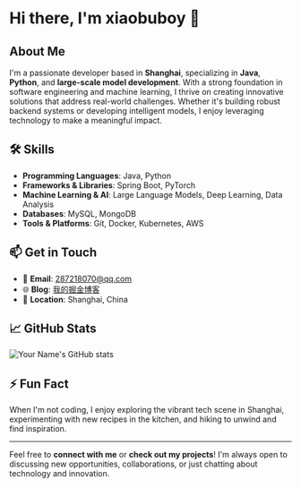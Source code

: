 # Hi there, I'm xiaobuboy 👋

## About Me

I'm a passionate developer based in **Shanghai**, specializing in **Java**, **Python**, and **large-scale model development**. With a strong foundation in software engineering and machine learning, I thrive on creating innovative solutions that address real-world challenges. Whether it's building robust backend systems or developing intelligent models, I enjoy leveraging technology to make a meaningful impact.

## 🛠️ Skills

- **Programming Languages**: Java, Python
- **Frameworks & Libraries**: Spring Boot, PyTorch
- **Machine Learning & AI**: Large Language Models, Deep Learning, Data Analysis
- **Databases**: MySQL, MongoDB
- **Tools & Platforms**: Git, Docker, Kubernetes, AWS

## 📫 Get in Touch

- 📧 **Email**: [287218070@qq.com](mailto:287218070@qq.com)
- 🌐 **Blog**: [我的掘金博客](https://juejin.cn/user/2221478400507272)
- 📍 **Location**: Shanghai, China

## 📈 GitHub Stats

![Your Name's GitHub stats](https://github-readme-stats.vercel.app/api?username=yourusername&show_icons=true&theme=radical)

## ⚡ Fun Fact

When I'm not coding, I enjoy exploring the vibrant tech scene in Shanghai, experimenting with new recipes in the kitchen, and hiking to unwind and find inspiration.

---
Feel free to **connect with me** or **check out my projects**! I'm always open to discussing new opportunities, collaborations, or just chatting about technology and innovation.

